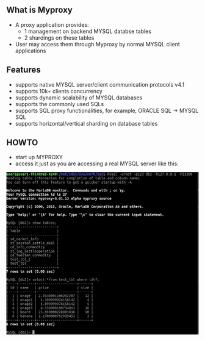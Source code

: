 ## What is Myproxy
 - A proxy application provides: 
   - 1 management on backend MYSQL databse tables 
   - 2 shardings on these tables
 - User may access them through Myproxy by normal MYSQL client applications 

## Features
 * supports native MYSQL server/client communication protocols v4.1
 * supports 10k+ clients concurrency 
 * supports dynamic scalability of MYSQL databases
 * supports the commonly used SQLs
 * supports SQL proxy functionalities, for example, ORACLE SQL -> MYSQL SQL
 * supports horizontal/vertical sharding on database tables

## HOWTO

 * start up MYPROXY
 * access it just as you are accessing a real MYSQL server like this:
 
 ![Alt text](https://github.com/oun111/images/blob/master/myproxy_screen.jpg)
